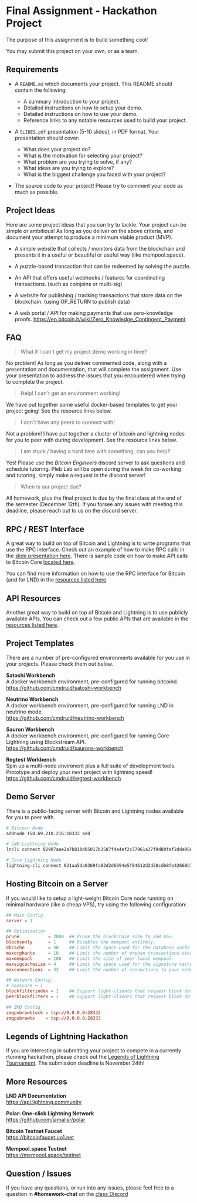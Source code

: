 # Final Assignment - Hackathon Project

The purpose of this assignment is to build something cool!

You may submit this project on your own, or as a team.

## Requirements

* A `README.md` which documents your project. This README should contain the following:

  - A summary introduction to your project.
  - Detailed instructions on how to setup your demo.
  - Detailed instructions on how to use your demo.
  - Reference links to any notable resources used to build your project.

* A `SLIDES.pdf` presentation (5-10 slides), in PDF format. Your presentation should cover:

  - What does your project do?  
  - What is the motivation for selecting your project?  
  - What problem are you trying to solve, if any?  
  - What ideas are you trying to explore?  
  - What is the biggest challenge you faced with your project?  

* The source code to your project! Please try to comment your code as much as possible.

## Project Ideas

Here are some project ideas that you can try to tackle. Your project can be simple or ambitious! As long as you deliver on the above criteria, and document your attempt to produce a minimum viable product (MVP).

 - A simple website that collects / monitors data from the blockchain and presents it in a useful or beautiful or useful way (like mempool.space).

 - A puzzle-based transaction that can be redeemed by solving the puzzle.

 - An API that offers useful webhooks / features for coordinating transactions.
   (such as coinjoins or multi-sig)

 - A website for publishing / tracking transactions that store data on the blockchain.
   (using OP_RETURN to publish data)

 - A web portal / API for making payments that use zero-knowledge proofs.
   https://en.bitcoin.it/wiki/Zero_Knowledge_Contingent_Payment

## FAQ

> What if I can't get my project demo working in time?

No problem! As long as you deliver commented code, along with a presentation and documentation, that will complete the assignment. Use your presentation to address the issues that you encountered when trying to complete the project.

> Help! I can't get an environment working!

We have put together some useful docker-based templates to get your project going! See the resource links below.

> I don't have any peers to connect with!

Not a problem! I have put together a cluster of bitcoin and lightning nodes for you to peer with during development. See the resource links below.

> I am stuck / having a hard time with something, can you help?

Yes! Please use the *Bitcoin Engineers* discord server to ask questions and schedule tutoring. Pleb Lab will be open during the week for co-working and tutoring, simply make a request in the discord server!

> When is our project due?

All homework, plus the final project is due by the final class at the end of the semester (December 12th). If you forsee any issues with meeting this deadline, please reach out to us on the discord server.

## RPC / REST Interface

A great way to build on top of Bitcoin and Lightning is to write programs that use the RPC interface. Check out an example of how to make RPC calls in the [slide presentation here](../slides/bitcoin-transactions-workshop.pdf). There is sample code on how to make API calls to Bitcoin Core [located here](../contrib/python/lib/rpc.py).

You can find more information on how to use the RPC interface for Bitcoin (and for LND) in the [resources listed here](../resources/rpc-interface.md).

## API Resources

Another great way to build on top of Bitcoin and Lightning is to use publicly available APIs. You can check out a few public APIs that are available in the [resources listed here](../resources/external-apis.md).

## Project Templates

There are a number of pre-configured environments available for you use in your projects. Please check them out below.

**Satoshi Workbench**  
A docker workbench environment, pre-configured for running bitcoind.  
https://github.com/cmdruid/satoshi-workbench

**Neutrino Workbench**  
A docker workbench environment, pre-configured for running LND in neutrino mode.  
https://github.com/cmdruid/neutrino-workbench

**Sauron Workbench**  
A docker workbench environment, pre-configured for running Core Lightning using Blockstream API.  
https://github.com/cmdruid/saurons-workbench

**Regtest Workbench**  
Spin up a multi-node environent plus a full suite of development tools. Prototype and deploy your next project with lightning speed!  
https://github.com/cmdruid/regtest-workbench

## Demo Server

There is a public-facing server with Bitcoin and Lightning nodes available for you to peer with.

```sh
# Bitcoin Node
addnode 158.69.210.216:18333 add

# LND Lightning Node
lncli connect 02907aae2a7b810d05017b3587f4a4ef2c77961a37f9d80fef2dde06ea575e764e@158.69.210.216:19735

# Core Lightning Node
lightning-cli connect 021aa5da8369fa83d2d6694e5f84612d2d28cdb8fe42660b77c550b96375a886c0@158.69.210.216:19737
```

## Hosting Bitcoin on a Server

If you would like to setup a light-weight Bitcoin Core node running on minimal hardware (like a cheap VPS), try using the following configuration:

```conf
## Main Config
server = 1

## Optimization
prune           = 2000  ## Prune the blockchain size to 2GB max.
blocksonly      = 1     ## Disables the mempool entirely.
dbcache         = 50    ## Limit the space used for the database cache.
maxorphantx     = 10    ## Limit the number of orphan transactions stored.
maxmempool      = 100   ## Limit the size of your local mempool.
maxsigcachesize = 4     ## Limit the space used for the signature cache.
maxconnections  = 32    ## Limit the number of connections to your node.

## Network Config
# banscore = 1
blockfilterindex = 1    ## Support light-clients that request block data.
peerblockfilters = 1    ## Support light-clients that request block data.

## ZMQ Config
zmqpubrawblock = tcp://0.0.0.0:28332
zmqpubrawtx    = tcp://0.0.0.0:28333
```

## Legends of Lightning Hackathon

If you are interesting in submitting your project to compete in a currently rtunning hackathon, please check out the [Legends of Lightning Tournament](https://makers.bolt.fun/tournaments/1/overview). The submission deadline is November 24th!

## More Resources

**LND API Documentation**  
https://api.lightning.community

**Polar: One-click Lightning Network**  
https://github.com/jamaljsr/polar

**Bitcoin Testnet Faucet**  
https://bitcoinfaucet.uo1.net

**Mempool.space Testnet**  
https://mempool.space/testnet

## Question / Issues

If you have any questions, or run into any issues, please feel free to a question in **#homework-chat** on the [class Discord](https://discord.gg/kCvWQxXuwv)
